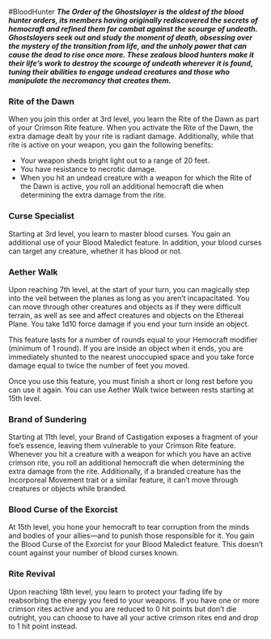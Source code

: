 #BloodHunter
***The Order of the Ghostslayer is the oldest of the blood hunter orders, its members having originally rediscovered the secrets of hemocraft and refined them for combat against the scourge of undeath. Ghostslayers seek out and study the moment of death, obsessing over the mystery of the transition from life, and the unholy power that can cause the dead to rise once more. These zealous blood hunters make it their life’s work to destroy the scourge of undeath wherever it is found, tuning their abilities to engage undead creatures and those who manipulate the necromancy that creates them.***

### Rite of the Dawn
When you join this order at 3rd level, you learn the Rite of the Dawn as part of your Crimson Rite feature. When you activate the Rite of the Dawn, the extra damage dealt by your rite is radiant damage. Additionally, while that rite is active on your weapon, you gain the following benefits:

* Your weapon sheds bright light out to a range of 20 feet.
* You have resistance to necrotic damage.
* When you hit an undead creature with a weapon for which the Rite of the Dawn is active, you roll an additional hemocraft die when determining the extra damage from the rite.

### Curse Specialist
Starting at 3rd level, you learn to master blood curses. You gain an additional use of your Blood Maledict feature. In addition, your blood curses can target any creature, whether it has blood or not.

### Aether Walk
Upon reaching 7th level, at the start of your turn, you can magically step into the veil between the planes as long as you aren’t incapacitated. You can move through other creatures and objects as if they were difficult terrain, as well as see and affect creatures and objects on the Ethereal Plane. You take 1d10 force damage if you end your turn inside an object.

This feature lasts for a number of rounds equal to your Hemocraft modifier (minimum of 1 round). If you are inside an object when it ends, you are immediately shunted to the nearest unoccupied space and you take force damage equal to twice the number of feet you moved.

Once you use this feature, you must finish a short or long rest before you can use it again. You can use Aether Walk twice between rests starting at 15th level.

### Brand of Sundering
Starting at 11th level, your Brand of Castigation exposes a fragment of your foe’s essence, leaving them vulnerable to your Crimson Rite feature. Whenever you hit a creature with a weapon for which you have an active crimson rite, you roll an additional hemocraft die when determining the extra damage from the rite. Additionally, if a branded creature has the Incorporeal Movement trait or a similar feature, it can’t move through creatures or objects while branded.

### Blood Curse of the Exorcist
At 15th level, you hone your hemocraft to tear corruption from the minds and bodies of your allies—and to punish those responsible for it. You gain the Blood Curse of the Exorcist for your Blood Maledict feature. This doesn’t count against your number of blood curses known.

### Rite Revival
Upon reaching 18th level, you learn to protect your fading life by reabsorbing the energy you feed to your weapons. If you have one or more crimson rites active and you are reduced to 0 hit points but don’t die outright, you can choose to have all your active crimson rites end and drop to 1 hit point instead.